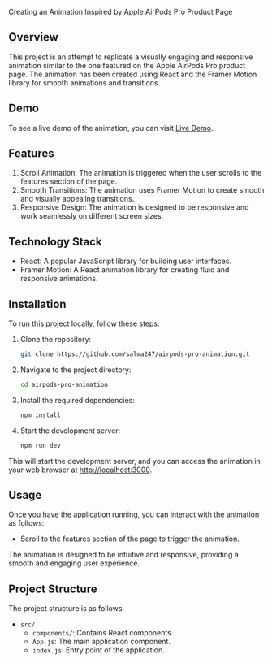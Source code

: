 Creating an Animation Inspired by Apple AirPods Pro Product Page

## Overview

This project is an attempt to replicate a visually engaging and responsive animation similar to the one featured on the Apple AirPods Pro product page. The animation has been created using React and the Framer Motion library for smooth animations and transitions.

## Demo

To see a live demo of the animation, you can visit [Live Demo](#insert_live_demo_url).

## Features

1. Scroll Animation: The animation is triggered when the user scrolls to the features section of the page.
2. Smooth Transitions: The animation uses Framer Motion to create smooth and visually appealing transitions.
3. Responsive Design: The animation is designed to be responsive and work seamlessly on different screen sizes.

## Technology Stack

- React: A popular JavaScript library for building user interfaces.
- Framer Motion: A React animation library for creating fluid and responsive animations.

## Installation

To run this project locally, follow these steps:

1. Clone the repository:

   ```bash
   git clone https://github.com/salma247/airpods-pro-animation.git
   ```

2. Navigate to the project directory:

   ```bash
   cd airpods-pro-animation
   ```

3. Install the required dependencies:

   ```bash
   npm install
   ```

4. Start the development server:

   ```bash
   npm run dev
   ```

This will start the development server, and you can access the animation in your web browser at [http://localhost:3000](http://localhost:3000).

## Usage

Once you have the application running, you can interact with the animation as follows:

- Scroll to the features section of the page to trigger the animation.

The animation is designed to be intuitive and responsive, providing a smooth and engaging user experience.

## Project Structure

The project structure is as follows:

- `src/`
  - `components/`: Contains React components.
  - `App.js`: The main application component.
  - `index.js`: Entry point of the application.


